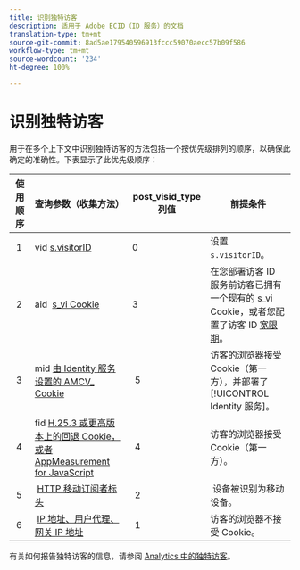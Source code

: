 ```yaml
---
title: 识别独特访客
description: 适用于 Adobe ECID（ID 服务）的文档
translation-type: tm+mt
source-git-commit: 8ad5ae179540596913fccc59070aecc57b09f586
workflow-type: tm+mt
source-wordcount: '234'
ht-degree: 100%

---
```



# 识别独特访客

用于在多个上下文中识别独特访客的方法包括一个按优先级排列的顺序，以确保此确定的准确性。下表显示了此优先级顺序：

| 使用顺序 | 查询参数（收集方法） | post_visid_type 列值 | 前提条件 |
|---|---|---|---|
|  1  | vid [s.visitorID](https://docs.adobe.com/content/help/zh-Hans/analytics/technotes/visitor-identification.html)  | 0  | 设置 `s.visitorID`。 |
|  2  | aid  [s_vi Cookie](https://docs.adobe.com/content/help/zh-Hans/analytics/technotes/visitor-identification.html)  | 3  | 在您部署访客 ID 服务前访客已拥有一个现有的 s_vi Cookie，或者您配置了访客 ID [宽限期](https://docs.adobe.com/content/help/zh-Hans/id-service/using/reference/analytics-reference/grace-period.html)。 |
|  3  | mid [由 Identity 服务设置的 AMCV_ Cookie](https://docs.adobe.com/content/help/zh-Hans/id-service/using/home.html) |  5  | 访客的浏览器接受 Cookie（第一方），并部署了 [!UICONTROL Identity 服务]。 |
|  4  | fid [H.25.3 或更高版本上的回退 Cookie，或者 AppMeasurement for JavaScript](https://docs.adobe.com/content/help/zh-Hans/analytics/technotes/visitor-identification.html) |  4  | 访客的浏览器接受 Cookie（第一方）。  |
|  5  |  [HTTP 移动订阅者标头](https://docs.adobe.com/content/help/zh-Hans/analytics/technotes/visitor-identification.html)  |  2  |  设备被识别为移动设备。  |
|  6  |  [IP 地址、用户代理、网关 IP 地址](https://docs.adobe.com/content/help/zh-Hans/analytics/technotes/visitor-identification.html) |  1  | 访客的浏览器不接受 Cookie。 |

有关如何报告独特访客的信息，请参阅 [Analytics 中的独特访客](https://docs.adobe.com/content/help/zh-Hans/analytics/components/variables/dimensions-reports/reports-unique-visitors-v15-dsc.html)。
